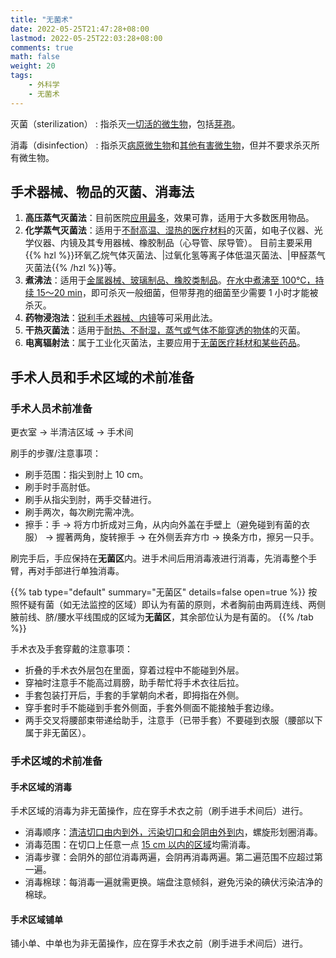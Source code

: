 ```yaml
---
title: "无菌术"
date: 2022-05-25T21:47:28+08:00
lastmod: 2022-05-25T22:03:28+08:00
comments: true
math: false
weight: 20
tags:
    - 外科学
    - 无菌术
---
```


灭菌（sterilization）
: 指杀灭<ins>一切活的微生物</ins>，包括<ins>芽孢</ins>。

消毒（disinfection）
: 指杀灭<ins>病原微生物</ins>和<ins>其他有害微生物</ins>，但并不要求杀灭所有微生物。

<!--more-->

## 手术器械、物品的灭菌、消毒法

1. **高压蒸气灭菌法**：目前医院<ins>应用最多</ins>，效果可靠，适用于大多数医用物品。
2. **化学蒸气灭菌法**：适用于<ins>不耐高温、湿热的医疗材料</ins>的灭菌，如电子仪器、光学仪器、内镜及其专用器械、橡胶制品（心导管、尿导管）。
    目前主要采用{{% hzl %}}环氧乙烷气体灭菌法、|过氧化氢等离子体低温灭菌法、|甲醛蒸气灭菌法{{% /hzl %}}等。
3. **煮沸法**：适用于<ins>金属器械、玻璃制品、橡胶类制品</ins>。<ins>在水中煮沸至 100℃，持续 15～20 min</ins>，即可杀灭一般细菌，但带芽孢的细菌至少需要 1 小时才能被杀灭。
4. **药物浸泡法**：<ins>锐利手术器械、内镜</ins>等可采用此法。
5. **干热灭菌法**：适用于<ins>耐热、不耐湿，蒸气或气体不能穿透的物体</ins>的灭菌。
6. **电离辐射法**：属于工业化灭菌法，主要应用于<ins>无菌医疗耗材和某些药品</ins>。

## 手术人员和手术区域的术前准备

### 手术人员术前准备

更衣室 → 半清洁区域 → 手术间

刷手的步骤/注意事项：

- 刷手范围：指尖到肘上 10 cm。
- 刷手时手高肘低。
- 刷手从指尖到肘，两手交替进行。
- 刷手两次，每次刷完需冲洗。
- 擦手：手 → 将方巾折成对三角，从内向外盖在手壁上（避免碰到有菌的衣服） → 握著两角，旋转擦手 → 在外侧丢弃方巾 → 换条方巾，擦另一只手。

刷完手后，手应保持在**无菌区**内。进手术间后用消毒液进行消毒，先消毒整个手臂，再对手部进行单独消毒。

{{% tab type="default" summary="无菌区" details=false open=true %}}
按照怀疑有菌（如无法监控的区域）即认为有菌的原则，术者胸前由两肩连线、两侧腋前线、脐/腰水平线围成的区域为**无菌区**，其余部位认为是有菌的。
{{% /tab %}}

手术衣及手套穿戴的注意事项：

- 折叠的手术衣外层包在里面，穿着过程中不能碰到外层。
- 穿袖时注意手不能高过肩膀，助手帮忙将手术衣往后拉。
- 手套包装打开后，手套的手掌朝向术者，即拇指在外侧。
- 穿手套时手不能碰到手套外侧面，手套外侧面不能接触手套边缘。
- 两手交叉将腰部束带递给助手，注意手（已带手套）不要碰到衣服（腰部以下属于非无菌区）。

### 手术区域的术前准备

#### 手术区域的消毒

手术区域的消毒为非无菌操作，应在穿手术衣之前（刷手进手术间后）进行。

- 消毒顺序：<ins>清洁切口由内到外，污染切口和会阴由外到内</ins>，螺旋形划圈消毒。
- 消毒范围：在切口上任意一点 <ins>15 cm 以内的区域</ins>均需消毒。
- 消毒步骤：会阴外的部位消毒两遍，会阴再消毒两遍。第二遍范围不应超过第一遍。
- 消毒棉球：每消毒一遍就需更换。端盘注意倾斜，避免污染的碘伏污染洁净的棉球。

#### 手术区域铺单

铺小单、中单也为非无菌操作，应在穿手术衣之前（刷手进手术间后）进行。
